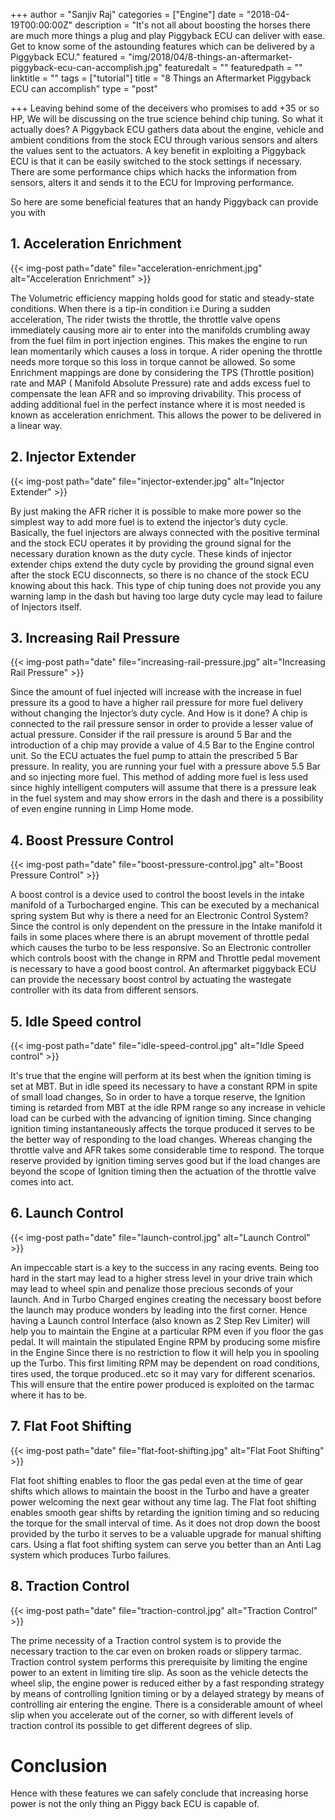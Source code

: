 +++
author = "Sanjiv Raj"
categories = ["Engine"]
date = "2018-04-19T00:00:00Z"
description = "It's not all about boosting the horses there are much more things a plug and play Piggyback ECU can deliver with ease. Get to know some of the astounding features which can be delivered by a Piggyback ECU."
featured = "img/2018/04/8-things-an-aftermarket-piggyback-ecu-can-accomplish.jpg"
featuredalt = ""
featuredpath = ""
linktitle = ""
tags = ["tutorial"]
title = "8 Things an Aftermarket Piggyback ECU can accomplish"
type = "post"

+++
Leaving behind some of the deceivers who promises to add +35 or so HP, We will be discussing on the true science behind chip tuning. So what it actually does? A Piggyback ECU gathers data about the engine, vehicle and ambient conditions from the stock ECU through various sensors and alters the values sent to the actuators. A key benefit in exploiting a Piggyback ECU is that it can be easily switched to the stock settings if necessary. There are some performance chips which hacks the information from sensors, alters it and sends it to the ECU for Improving performance.

So here are some beneficial features that an handy Piggyback can provide you with

## 1. Acceleration Enrichment

{{< img-post path="date" file="acceleration-enrichment.jpg" alt="Acceleration Enrichment" >}}

The Volumetric efficiency mapping holds good for static and steady-state conditions. When there is a tip-in condition i.e During a sudden acceleration, The rider twists the throttle, the throttle valve opens immediately causing more air to enter into the manifolds crumbling away from the fuel film in port injection engines. This makes the engine to run lean momentarily which causes a loss in torque. A rider opening the throttle needs more torque so this loss in torque cannot be allowed. So some Enrichment mappings are done by considering the TPS (Throttle position) rate and MAP ( Manifold Absolute Pressure) rate and adds excess fuel to compensate the lean AFR and so improving drivability. This process of adding additional fuel in the perfect instance where it is most needed is known as acceleration enrichment. This allows the power to be delivered in a linear way.

## 2. Injector Extender

{{< img-post path="date" file="injector-extender.jpg" alt="Injector Extender" >}}

By just making the AFR richer it is possible to make more power so the simplest way to add more fuel is to extend the injector’s duty cycle. Basically, the fuel injectors are always connected with the positive terminal and the stock ECU operates it by providing the ground signal for the necessary duration known as the duty cycle. These kinds of injector extender chips extend the duty cycle by providing the ground signal even after the stock ECU disconnects, so there is no chance of the stock ECU knowing about this hack. This type of chip tuning does not provide you any warning lamp in the dash but having too large duty cycle may lead to failure of Injectors itself.

## 3. Increasing Rail Pressure

{{< img-post path="date" file="increasing-rail-pressure.jpg" alt="Increasing Rail Pressure" >}}

Since the amount of fuel injected will increase with the increase in fuel pressure its a good to have a higher rail pressure for more fuel delivery without changing the Injector’s duty cycle. And How is it done? A chip is connected to the rail pressure sensor in order to provide a lesser value of actual pressure. Consider if the rail pressure is around 5 Bar and the introduction of a chip may provide a value of 4.5 Bar to the Engine control unit. So the ECU actuates the fuel pump to attain the prescribed 5 Bar pressure. In reality, you are running your fuel with a pressure above 5.5 Bar and so injecting more fuel. This method of adding more fuel is less used since highly intelligent computers will assume that there is a pressure leak in the fuel system and may show errors in the dash and there is a possibility of even engine running in Limp Home mode.  

## 4. Boost Pressure Control

{{< img-post path="date" file="boost-pressure-control.jpg" alt="Boost Pressure Control" >}}

A boost control is a device used to control the boost levels in the intake manifold of a Turbocharged engine. This can be executed by a mechanical spring system But why is there a need for an Electronic Control System? Since the control is only dependent on the pressure in the Intake manifold it fails in some places where there is an abrupt movement of throttle pedal which causes the turbo to be less responsive. So an Electronic controller which controls boost with the change in RPM and Throttle pedal movement is necessary to have a good boost control. An aftermarket piggyback ECU can provide the necessary boost control by actuating the wastegate controller with its data from different sensors.

## 5. Idle Speed control

{{< img-post path="date" file="idle-speed-control.jpg" alt="Idle Speed control" >}}

It's true that the engine will perform at its best when the ignition timing is set at MBT. But in idle speed its necessary to have a constant RPM in spite of small load changes, So in order to have a torque reserve, the Ignition timing is retarded from MBT at the idle RPM range so any increase in vehicle load can be curbed with the advancing of ignition timing. Since changing ignition timing instantaneously affects the torque produced it serves to be the better way of responding to the load changes. Whereas changing the throttle valve and AFR takes some considerable time to respond. The torque reserve provided by ignition timing serves good but if the load changes are beyond the scope of Ignition timing then the actuation of the throttle valve comes into act.

## 6. Launch Control

{{< img-post path="date" file="launch-control.jpg" alt="Launch Control" >}}

An impeccable start is a key to the success in any racing events. Being too hard in the start may lead to a higher stress level in your drive train which may lead to wheel spin and penalize those precious seconds of your launch. And in Turbo Charged engines creating the necessary boost before the launch may produce wonders by leading into the first corner. Hence having a Launch control Interface (also known as 2 Step Rev Limiter) will help you to maintain the Engine at a particular RPM even if you floor the gas pedal. It will maintain the stipulated Engine RPM by producing some misfire in the Engine Since there is no restriction to flow it will help you in spooling up the Turbo. This first limiting RPM may be dependent on road conditions, tires used, the torque produced..etc so it may vary for different scenarios. This will ensure that the entire power produced is exploited on the tarmac where it has to be.  

## 7. Flat Foot Shifting

{{< img-post path="date" file="flat-foot-shifting.jpg" alt="Flat Foot Shifting" >}}

Flat foot shifting enables to floor the gas pedal even at the time of gear shifts which allows to maintain the boost in the Turbo and have a greater power welcoming the next gear without any time lag. The Flat foot shifting enables smooth gear shifts by retarding the ignition timing and so reducing the torque for the small interval of time. As it does not drop down the boost provided by the turbo it serves to be a valuable upgrade for manual shifting cars. Using a flat foot shifting system can serve you better than an Anti Lag system which produces Turbo failures.

## 8. Traction Control

{{< img-post path="date" file="traction-control.jpg" alt="Traction Control" >}}

The prime necessity of a Traction control system is to provide the necessary traction to the car even on broken roads or slippery tarmac. Traction control system performs this prerequisite by limiting the engine power to an extent in limiting tire slip. As soon as the vehicle detects the wheel slip, the engine power is reduced either by a fast responding strategy by means of controlling Ignition timing or by a delayed strategy by means of controlling air entering the engine. There is a considerable amount of wheel slip when you accelerate out of the corner, so with different levels of traction control its possible to get different degrees of slip.

# Conclusion

Hence with these features we can safely conclude that increasing horse power is not the only thing an Piggy back ECU is capable of.